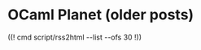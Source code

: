 <!-- ((! set title Older posts !)) ((! set news !)) -->
<!-- ((! set advertise_rss true !)) -->

# OCaml Planet (older posts)

<!-- Rome those displayed on the previous page -->
((! cmd script/rss2html --list --ofs 30 !))
